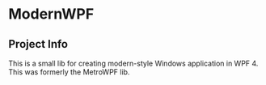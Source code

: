 ModernWPF
==============================

Project Info
--------------------------------------
This is a small lib for creating modern-style
Windows application in WPF 4. This was formerly
the MetroWPF lib.
